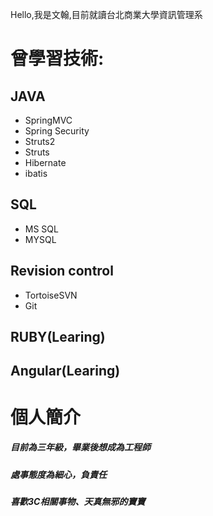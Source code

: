 Hello,我是文翰,目前就讀台北商業大學資訊管理系


# 曾學習技術:

## JAVA
* SpringMVC
* Spring Security
* Struts2
* Struts
* Hibernate
* ibatis

## SQL
* MS SQL
* MYSQL

## Revision control
* TortoiseSVN
* Git

## RUBY(Learing)

## Angular(Learing)

# 個人簡介
##### 目前為三年級，畢業後想成為工程師
##### 處事態度為細心，負責任
##### 喜歡3C相關事物、天真無邪的寶寶
